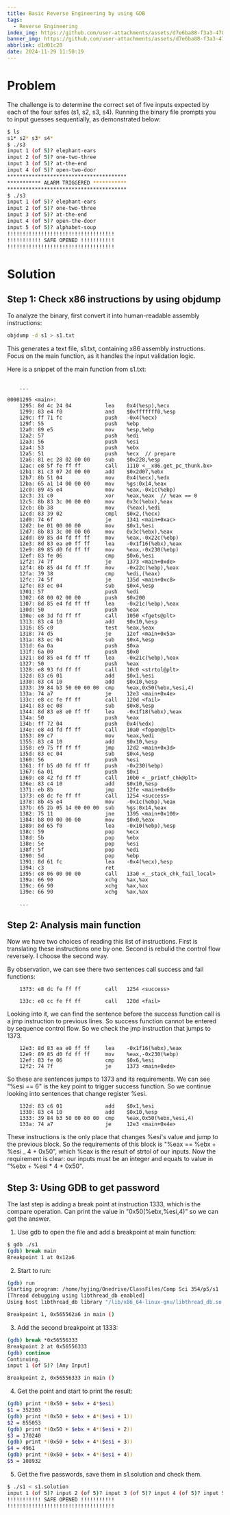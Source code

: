 ```yaml
---
title: Basic Reverse Engineering by using GDB
tags:
  - Reverse Engineering
index_img: https://github.com/user-attachments/assets/d7e6ba88-f3a3-4785-a87f-e01a1db0d0db
banner_img: https://github.com/user-attachments/assets/d7e6ba88-f3a3-4785-a87f-e01a1db0d0db
abbrlink: d1d01c28
date: 2024-11-29 11:50:19
---
```


<!-- @format -->

# Problem

The challenge is to determine the correct set of five inputs expected by each of the four safes (s1, s2, s3, s4). Running the binary file prompts you to input guesses sequentially, as demonstrated below:

```bash
$ ls
s1* s2* s3* s4*
$ ./s3
input 1 (of 5)? elephant-ears
input 2 (of 5)? one-two-three
input 3 (of 5)? at-the-end
input 4 (of 5)? open-two-door
***************************************
*********** ALARM TRIGGERED ***********
***************************************
$ ./s3
input 1 (of 5)? elephant-ears
input 2 (of 5)? one-two-three
input 3 (of 5)? at-the-end
input 4 (of 5)? open-the-door
input 5 (of 5)? alphabet-soup
!!!!!!!!!!!!!!!!!!!!!!!!!!!!!!!!!!!
!!!!!!!!!!! SAFE OPENED !!!!!!!!!!!
!!!!!!!!!!!!!!!!!!!!!!!!!!!!!!!!!!!
```

# Solution

## Step 1: Check x86 instructions by using objdump

To analyze the binary, first convert it into human-readable assembly instructions:

```bash
objdump -d s1 > s1.txt
```

This generates a text file, s1.txt, containing x86 assembly instructions. Focus on the main function, as it handles the input validation logic.

Here is a snippet of the main function from s1.txt:

```

    ...

00001295 <main>:
    1295: 8d 4c 24 04           lea    0x4(%esp),%ecx
    1299: 83 e4 f0              and    $0xfffffff0,%esp
    129c: ff 71 fc              push   -0x4(%ecx)
    129f: 55                    push   %ebp
    12a0: 89 e5                 mov    %esp,%ebp
    12a2: 57                    push   %edi
    12a3: 56                    push   %esi
    12a4: 53                    push   %ebx
    12a5: 51                    push   %ecx  // prepare
    12a6: 81 ec 28 02 00 00     sub    $0x228,%esp
    12ac: e8 5f fe ff ff        call   1110 <__x86.get_pc_thunk.bx>
    12b1: 81 c3 07 2d 00 00     add    $0x2d07,%ebx
    12b7: 8b 51 04              mov    0x4(%ecx),%edx
    12ba: 65 a1 14 00 00 00     mov    %gs:0x14,%eax
    12c0: 89 45 e4              mov    %eax,-0x1c(%ebp)
    12c3: 31 c0                 xor    %eax,%eax  // %eax == 0
    12c5: 8b 83 3c 00 00 00     mov    0x3c(%ebx),%eax
    12cb: 8b 38                 mov    (%eax),%edi
    12cd: 83 39 02              cmpl   $0x2,(%ecx)
    12d0: 74 6f                 je     1341 <main+0xac>
    12d2: be 01 00 00 00        mov    $0x1,%esi
    12d7: 8b 83 3c 00 00 00     mov    0x3c(%ebx),%eax
    12dd: 89 85 d4 fd ff ff     mov    %eax,-0x22c(%ebp)
    12e3: 8d 83 ea e0 ff ff     lea    -0x1f16(%ebx),%eax
    12e9: 89 85 d0 fd ff ff     mov    %eax,-0x230(%ebp)
    12ef: 83 fe 06              cmp    $0x6,%esi
    12f2: 74 7f                 je     1373 <main+0xde>
    12f4: 8b 85 d4 fd ff ff     mov    -0x22c(%ebp),%eax
    12fa: 39 38                 cmp    %edi,(%eax)
    12fc: 74 5f                 je     135d <main+0xc8>
    12fe: 83 ec 04              sub    $0x4,%esp
    1301: 57                    push   %edi
    1302: 68 00 02 00 00        push   $0x200
    1307: 8d 85 e4 fd ff ff     lea    -0x21c(%ebp),%eax
    130d: 50                    push   %eax
    130e: e8 3d fd ff ff        call   1050 <fgets@plt>
    1313: 83 c4 10              add    $0x10,%esp
    1316: 85 c0                 test   %eax,%eax
    1318: 74 d5                 je     12ef <main+0x5a>
    131a: 83 ec 04              sub    $0x4,%esp
    131d: 6a 0a                 push   $0xa
    131f: 6a 00                 push   $0x0
    1321: 8d 85 e4 fd ff ff     lea    -0x21c(%ebp),%eax
    1327: 50                    push   %eax
    1328: e8 93 fd ff ff        call   10c0 <strtol@plt>
    132d: 83 c6 01              add    $0x1,%esi
    1330: 83 c4 10              add    $0x10,%esp
    1333: 39 84 b3 50 00 00 00  cmp    %eax,0x50(%ebx,%esi,4)
    133a: 74 a7                 je     12e3 <main+0x4e>
    133c: e8 cc fe ff ff        call   120d <fail>
    1341: 83 ec 08              sub    $0x8,%esp
    1344: 8d 83 e8 e0 ff ff     lea    -0x1f18(%ebx),%eax
    134a: 50                    push   %eax
    134b: ff 72 04              push   0x4(%edx)
    134e: e8 4d fd ff ff        call   10a0 <fopen@plt>
    1353: 89 c7                 mov    %eax,%edi
    1355: 83 c4 10              add    $0x10,%esp
    1358: e9 75 ff ff ff        jmp    12d2 <main+0x3d>
    135d: 83 ec 04              sub    $0x4,%esp
    1360: 56                    push   %esi
    1361: ff b5 d0 fd ff ff     push   -0x230(%ebp)
    1367: 6a 01                 push   $0x1
    1369: e8 42 fd ff ff        call   10b0 <__printf_chk@plt>
    136e: 83 c4 10              add    $0x10,%esp
    1371: eb 8b                 jmp    12fe <main+0x69>
    1373: e8 dc fe ff ff        call   1254 <success>
    1378: 8b 45 e4              mov    -0x1c(%ebp),%eax
    137b: 65 2b 05 14 00 00 00  sub    %gs:0x14,%eax
    1382: 75 11                 jne    1395 <main+0x100>
    1384: b8 00 00 00 00        mov    $0x0,%eax
    1389: 8d 65 f0              lea    -0x10(%ebp),%esp
    138c: 59                    pop    %ecx
    138d: 5b                    pop    %ebx
    138e: 5e                    pop    %esi
    138f: 5f                    pop    %edi
    1390: 5d                    pop    %ebp
    1391: 8d 61 fc              lea    -0x4(%ecx),%esp
    1394: c3                    ret
    1395: e8 06 00 00 00        call   13a0 <__stack_chk_fail_local>
    139a: 66 90                 xchg   %ax,%ax
    139c: 66 90                 xchg   %ax,%ax
    139e: 66 90                 xchg   %ax,%ax

    ...
```

## Step 2: Analysis main function

Now we have two choices of reading this list of instructions. First is translating these instructions one by one. Second is rebulid the control flow reversely. I choose the second way.

By observation, we can see there two sentences call success and fail functions:

```
    1373: e8 dc fe ff ff        call   1254 <success>
```

```
    133c: e8 cc fe ff ff        call   120d <fail>
```

Looking into it, we can find the sentence before the success function call is a jmp instruction to previous lines. So success function cannot be entered by sequence control flow. So we check the jmp instruction that jumps to 1373.

```
    12e3: 8d 83 ea e0 ff ff     lea    -0x1f16(%ebx),%eax
    12e9: 89 85 d0 fd ff ff     mov    %eax,-0x230(%ebp)
    12ef: 83 fe 06              cmp    $0x6,%esi
    12f2: 74 7f                 je     1373 <main+0xde>
```

So these are sentences jumps to 1373 and its requirements. We can see "%esi == 6" is the key point to trigger success function. So we continue looking into sentences that change register %esi.

```
    132d: 83 c6 01              add    $0x1,%esi
    1330: 83 c4 10              add    $0x10,%esp
    1333: 39 84 b3 50 00 00 00  cmp    %eax,0x50(%ebx,%esi,4)
    133a: 74 a7                 je     12e3 <main+0x4e>
```

These instructions is the only place that changes %esi's value and jump to the previous block. So the requirements of this block is "%eax == %ebx + %esi _ 4 + 0x50", which %eax is the result of strtol of our inputs. Now the requirement is clear: our inputs must be an integer and equals to value in "%ebx + %esi * 4 + 0x50".

## Step 3: Using GDB to get password

The last step is adding a break point at instruction 1333, which is the compare operation. Can print the value in "0x50(%ebx,%esi,4)" so we can get the answer.

1. Use gdb to open the file and add a breakpoint at main function:

```bash
$ gdb ./s1
(gdb) break main
Breakpoint 1 at 0x12a6
```

2. Start to run:

```bash
(gdb) run
Starting program: /home/hyjing/Onedrive/ClassFiles/Comp Sci 354/p5/s1
[Thread debugging using libthread_db enabled]
Using host libthread_db library "/lib/x86_64-linux-gnu/libthread_db.so.1".

Breakpoint 1, 0x565562a6 in main ()
```

3. Add the second breakpoint at 1333:

```bash
(gdb) break *0x56556333
Breakpoint 2 at 0x56556333
(gdb) continue
Continuing.
input 1 (of 5)? [Any Input]

Breakpoint 2, 0x56556333 in main ()
```

4. Get the point and start to print the result:

```bash
(gdb) print *(0x50 + $ebx + 4*$esi)
$1 = 352303
(gdb) print *(0x50 + $ebx + 4*($esi + 1))
$2 = 855053
(gdb) print *(0x50 + $ebx + 4*($esi + 2))
$3 = 170240
(gdb) print *(0x50 + $ebx + 4*($esi + 3))
$4 = 4961
(gdb) print *(0x50 + $ebx + 4*($esi + 4))
$5 = 108932
```

5. Get the five passwords, save them in s1.solution and check them.

```bash
$ ./s1 < s1.solution
input 1 (of 5)? input 2 (of 5)? input 3 (of 5)? input 4 (of 5)? input 5 (of 5)? !!!!!!!!!!!!!!!!!!!!!!!!!!!!!!!!!!!
!!!!!!!!!!! SAFE OPENED !!!!!!!!!!!
!!!!!!!!!!!!!!!!!!!!!!!!!!!!!!!!!!!
```
